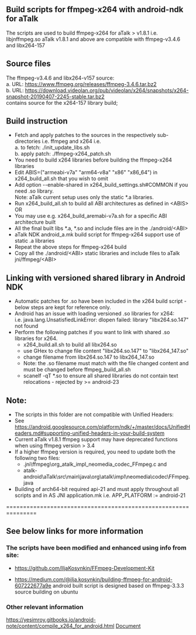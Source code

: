 ## Build scripts for ffmpeg-x264 with android-ndk for aTalk
The scripts are used to build ffmpeg-x264 for aTalk > v1.8.1 i.e. libjnffmpeg.so
aTalk v1.8.1 and above are compatible with ffmpeg-v3.4.6 and libx264-157

## Source files
The ffmpeg-v3.4.6 and libx264-v157 source:<br/>
  a. URL: https://www.ffmpeg.org/releases/ffmpeg-3.4.6.tar.bz2<br/>
  b. URL: https://download.videolan.org/pub/videolan/x264/snapshots/x264-snapshot-20190407-2245-stable.tar.bz2<br/>
     contains source for the x264-157 library build; 

## Build instruction
* Fetch and apply patches to the sources in the respectively sub-directories i.e. ffmpeg and x264 i.e.<br/>
  a. to fetch: ./init_update_libs.sh<br/>
  b. apply patch: ./ffmpeg-x264_patch.sh
* You need to build x264 libraries before building the ffmpeg-x264 libraries
* Edit ABIS=("armeabi-v7a" "arm64-v8a" "x86" "x86_64") in x264_build_all.sh that you wish to omit 
* Add option --enable-shared in x264_build_settings.sh#COMMON if you need .so library.<br/>
  Note: aTalk current setup uses only the static *.a libraries.
* Run x264_build_all.sh to build all ABI architectures as defined in \<ABIS> OR
* You may use e.g. x264_build_aremabi-v7a.sh for a specific ABI architecture built
* All the final built libs *.a, *.so and include files are in the ./android/\<ABI>
* aTalk NDK android_a.mk build script for ffmpeg-x264 support use of static .a libraries
* Repeat the above steps for ffmpeg-x264 build
* Copy all the ./android/\<ABI> static libraries and include files to aTalk jni/ffmpeg/\<ABI>

## Linking with versioned shared library in Android NDK
* Automatic patches for .so have been included in the x264 build script - below steps are kept for reference only.
* Android has an issue with loading versioned .so libraries for x264:<br/>
  i.e. java.lang.UnsatisfiedLinkError: dlopen failed: library "libx264.so.147" not found
* Perform the following patches if you want to link with shared .so libraries for x264.
  - x264_build.all.sh to build all libx264.so
  - use GHex to change file content "libx264.so.147" to "libx264_147.so"
  - change filename from libx264.so.147 to libx264_147.so
  - Note: the .so filename must match with the file changed content and must be changed before ffmpeg_build_all.sh
  - scanelf -qT *.so to ensure all shared libraries do not contain text relocations - rejected by >= android-23

## Note:
* The scripts in this folder are not compatible with Unified Headers:
* See https://android.googlesource.com/platform/ndk/+/master/docs/UnifiedHeaders.md#supporting-unified-headers-in-your-build-system
* Current aTalk v1.8.1 ffmpeg support may have deprecated functions when using ffmpeg version > 3.4
* If a higher ffmpeg version is required, you need to update both the following two files:
  - .jni\ffmpeg\org_atalk_impl_neomedia_codec_FFmpeg.c and
  - atalk-android\aTalk\src\main\java\org\atalk\impl\neomedia\codec\FFmpeg.java
* Building of arch64-bit required api-21 and must apply throughout all scripts and in AS JNI application.mk
i.e. APP_PLATFORM := android-21

===============================================================
## See below links for more information

### The scripts have been modified and enhanced using info from site:
* https://github.com/IljaKosynkin/FFmpeg-Development-Kit

* https://medium.com/@ilja.kosynkin/building-ffmpeg-for-android-607222677a9e
android built script is designed based on ffmpeg-3.3.3 source building on ubuntu

### Other relevant information
https://yesimroy.gitbooks.io/android-note/content/compile_x264_for_android.html
[Document](https://yesimroy.gitbooks.io/android-note/content/ffmpeg_build_process.html)
